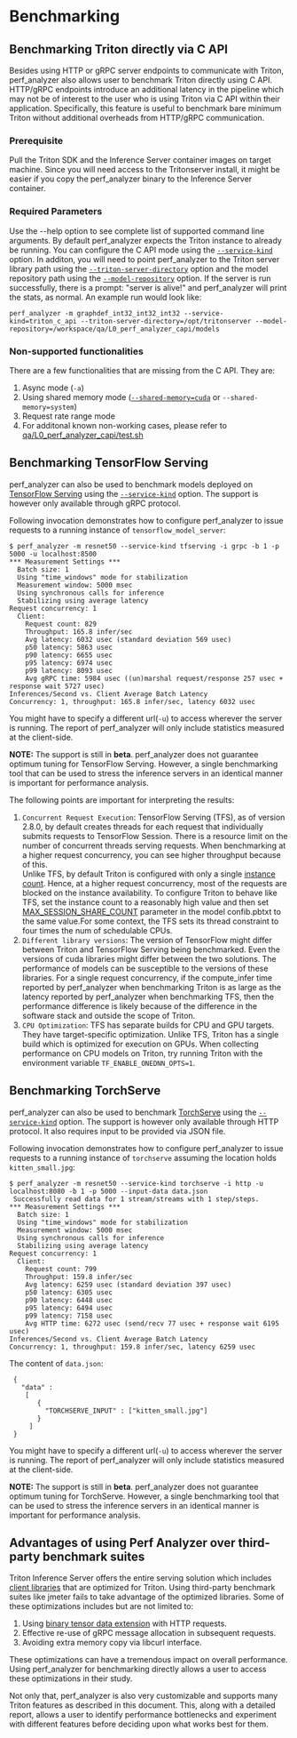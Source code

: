 <!--
# Copyright (c) 2023, NVIDIA CORPORATION & AFFILIATES. All rights reserved.
#
# Redistribution and use in source and binary forms, with or without
# modification, are permitted provided that the following conditions
# are met:
#  * Redistributions of source code must retain the above copyright
#    notice, this list of conditions and the following disclaimer.
#  * Redistributions in binary form must reproduce the above copyright
#    notice, this list of conditions and the following disclaimer in the
#    documentation and/or other materials provided with the distribution.
#  * Neither the name of NVIDIA CORPORATION nor the names of its
#    contributors may be used to endorse or promote products derived
#    from this software without specific prior written permission.
#
# THIS SOFTWARE IS PROVIDED BY THE COPYRIGHT HOLDERS ``AS IS'' AND ANY
# EXPRESS OR IMPLIED WARRANTIES, INCLUDING, BUT NOT LIMITED TO, THE
# IMPLIED WARRANTIES OF MERCHANTABILITY AND FITNESS FOR A PARTICULAR
# PURPOSE ARE DISCLAIMED.  IN NO EVENT SHALL THE COPYRIGHT OWNER OR
# CONTRIBUTORS BE LIABLE FOR ANY DIRECT, INDIRECT, INCIDENTAL, SPECIAL,
# EXEMPLARY, OR CONSEQUENTIAL DAMAGES (INCLUDING, BUT NOT LIMITED TO,
# PROCUREMENT OF SUBSTITUTE GOODS OR SERVICES; LOSS OF USE, DATA, OR
# PROFITS; OR BUSINESS INTERRUPTION) HOWEVER CAUSED AND ON ANY THEORY
# OF LIABILITY, WHETHER IN CONTRACT, STRICT LIABILITY, OR TORT
# (INCLUDING NEGLIGENCE OR OTHERWISE) ARISING IN ANY WAY OUT OF THE USE
# OF THIS SOFTWARE, EVEN IF ADVISED OF THE POSSIBILITY OF SUCH DAMAGE.
-->

# Benchmarking

## Benchmarking Triton directly via C API

Besides using HTTP or gRPC server endpoints to communicate with Triton, perf_analyzer also allows user to benchmark Triton directly using C API. HTTP/gRPC endpoints introduce an additional latency in the pipeline which may not be of interest to the user who is using Triton via C API within their application. Specifically, this feature is useful to benchmark bare minimum Triton without additional overheads from HTTP/gRPC communication.

### Prerequisite

Pull the Triton SDK and the Inference Server container images on target machine.
Since you will need access to the Tritonserver install, it might be easier if
you copy the perf_analyzer binary to the Inference Server container.

### Required Parameters

Use the --help option to see complete list of supported command line arguments.
By default perf_analyzer expects the Triton instance to already be running. You can configure the C API mode using the [`--service-kind`](cli.md#--service-kind=[triton|triton_c_api|tfserving|torchserve]) option. In additon, you will need to point
perf_analyzer to the Triton server library path using the [`--triton-server-directory`](cli.md#--triton-server-directory=<path>) option and the model
repository path using the [`--model-repository`](cli.md#--model-repository=<path>) option.
If the server is run successfully, there is a prompt: "server is alive!" and perf_analyzer will print the stats, as normal.
An example run would look like:

```
perf_analyzer -m graphdef_int32_int32_int32 --service-kind=triton_c_api --triton-server-directory=/opt/tritonserver --model-repository=/workspace/qa/L0_perf_analyzer_capi/models
```

### Non-supported functionalities

There are a few functionalities that are missing from the C API. They are:

1. Async mode (`-a`)
2. Using shared memory mode ([`--shared-memory=cuda`](cli.md#--shared-memory=[none|system|cuda]) or `--shared-memory=system`)
3. Request rate range mode
4. For additonal known non-working cases, please refer to
   [qa/L0_perf_analyzer_capi/test.sh](https://github.com/triton-inference-server/server/blob/main/qa/L0_perf_analyzer_capi/test.sh#L239-L277)

## Benchmarking TensorFlow Serving

perf_analyzer can also be used to benchmark models deployed on
[TensorFlow Serving](https://github.com/tensorflow/serving) using
the [`--service-kind`](cli.md#--service-kind=[triton|triton_c_api|tfserving|torchserve]) option. The support is however only available
through gRPC protocol.

Following invocation demonstrates how to configure perf_analyzer
to issue requests to a running instance of
`tensorflow_model_server`:

```
$ perf_analyzer -m resnet50 --service-kind tfserving -i grpc -b 1 -p 5000 -u localhost:8500
*** Measurement Settings ***
  Batch size: 1
  Using "time_windows" mode for stabilization
  Measurement window: 5000 msec
  Using synchronous calls for inference
  Stabilizing using average latency
Request concurrency: 1
  Client:
    Request count: 829
    Throughput: 165.8 infer/sec
    Avg latency: 6032 usec (standard deviation 569 usec)
    p50 latency: 5863 usec
    p90 latency: 6655 usec
    p95 latency: 6974 usec
    p99 latency: 8093 usec
    Avg gRPC time: 5984 usec ((un)marshal request/response 257 usec + response wait 5727 usec)
Inferences/Second vs. Client Average Batch Latency
Concurrency: 1, throughput: 165.8 infer/sec, latency 6032 usec
```

You might have to specify a different url(`-u`) to access wherever
the server is running. The report of perf_analyzer will only
include statistics measured at the client-side.

**NOTE:** The support is still in **beta**. perf_analyzer does
not guarantee optimum tuning for TensorFlow Serving. However, a
single benchmarking tool that can be used to stress the inference
servers in an identical manner is important for performance
analysis.

The following points are important for interpreting the results:

1. `Concurrent Request Execution`:
   TensorFlow Serving (TFS), as of version 2.8.0, by default creates
   threads for each request that individually submits requests to
   TensorFlow Session. There is a resource limit on the number of
   concurrent threads serving requests. When benchmarking at a higher
   request concurrency, you can see higher throughput because of this.  
   Unlike TFS, by default Triton is configured with only a single
   [instance count](model_configuration.md#instance-groups). Hence, at a higher request concurrency, most
   of the requests are blocked on the instance availability. To
   configure Triton to behave like TFS, set the instance count to a
   reasonably high value and then set
   [MAX_SESSION_SHARE_COUNT](https://github.com/triton-inference-server/tensorflow_backend#parameters)
   parameter in the model confib.pbtxt to the same value.For some
   context, the TFS sets its thread constraint to four times the
   num of schedulable CPUs.
2. `Different library versions`:
   The version of TensorFlow might differ between Triton and
   TensorFlow Serving being benchmarked. Even the versions of cuda
   libraries might differ between the two solutions. The performance
   of models can be susceptible to the versions of these libraries.
   For a single request concurrency, if the compute_infer time
   reported by perf_analyzer when benchmarking Triton is as large as
   the latency reported by perf_analyzer when benchmarking TFS, then
   the performance difference is likely because of the difference in
   the software stack and outside the scope of Triton.
3. `CPU Optimization`:
   TFS has separate builds for CPU and GPU targets. They have
   target-specific optimization. Unlike TFS, Triton has a single build
   which is optimized for execution on GPUs. When collecting performance
   on CPU models on Triton, try running Triton with the environment
   variable `TF_ENABLE_ONEDNN_OPTS=1`.

## Benchmarking TorchServe

perf_analyzer can also be used to benchmark
[TorchServe](https://github.com/pytorch/serve) using the
[`--service-kind`](cli.md#--service-kind=[triton|triton_c_api|tfserving|torchserve]) option. The support is however only available through
HTTP protocol. It also requires input to be provided via JSON file.

Following invocation demonstrates how to configure perf_analyzer to
issue requests to a running instance of `torchserve` assuming the
location holds `kitten_small.jpg`:

```
$ perf_analyzer -m resnet50 --service-kind torchserve -i http -u localhost:8080 -b 1 -p 5000 --input-data data.json
 Successfully read data for 1 stream/streams with 1 step/steps.
*** Measurement Settings ***
  Batch size: 1
  Using "time_windows" mode for stabilization
  Measurement window: 5000 msec
  Using synchronous calls for inference
  Stabilizing using average latency
Request concurrency: 1
  Client:
    Request count: 799
    Throughput: 159.8 infer/sec
    Avg latency: 6259 usec (standard deviation 397 usec)
    p50 latency: 6305 usec
    p90 latency: 6448 usec
    p95 latency: 6494 usec
    p99 latency: 7158 usec
    Avg HTTP time: 6272 usec (send/recv 77 usec + response wait 6195 usec)
Inferences/Second vs. Client Average Batch Latency
Concurrency: 1, throughput: 159.8 infer/sec, latency 6259 usec
```

The content of `data.json`:

```
 {
   "data" :
    [
       {
         "TORCHSERVE_INPUT" : ["kitten_small.jpg"]
       }
     ]
 }
```

You might have to specify a different url(`-u`) to access wherever
the server is running. The report of perf_analyzer will only include
statistics measured at the client-side.

**NOTE:** The support is still in **beta**. perf_analyzer does not
guarantee optimum tuning for TorchServe. However, a single benchmarking
tool that can be used to stress the inference servers in an identical
manner is important for performance analysis.

## Advantages of using Perf Analyzer over third-party benchmark suites

Triton Inference Server offers the entire serving solution which
includes [client libraries](https://github.com/triton-inference-server/client)
that are optimized for Triton.
Using third-party benchmark suites like jmeter fails to take advantage of the
optimized libraries. Some of these optimizations includes but are not limited
to:

1. Using [binary tensor data extension](../protocol/extension_binary_data.md) with HTTP requests.
2. Effective re-use of gRPC message allocation in subsequent requests.
3. Avoiding extra memory copy via libcurl interface.

These optimizations can have a tremendous impact on overall performance.
Using perf_analyzer for benchmarking directly allows a user to access
these optimizations in their study.

Not only that, perf_analyzer is also very customizable and supports many
Triton features as described in this document. This, along with a detailed
report, allows a user to identify performance bottlenecks and experiment
with different features before deciding upon what works best for them.
